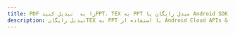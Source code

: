 ---title: PDF را به  تبدیل کنیدPPT، TEX به PPT مبدل رایگان یا Android SDKdescription: تبدیل رایگانTEX به PPT با استفاده از Android Cloud APIs & SDK همچنین اسناد PDF را در Cloud ایجاد، ویرایش و رندر کنید.---